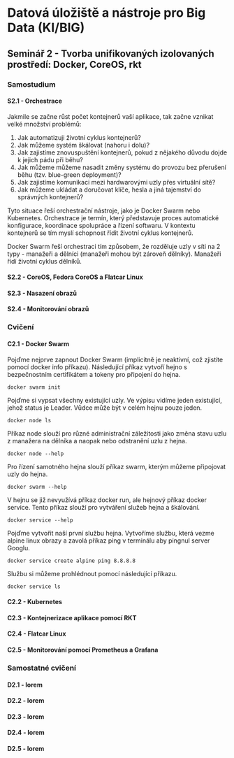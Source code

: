 # Datová úložiště a nástroje pro Big Data (KI/BIG)

## Seminář 2 - Tvorba unifikovaných izolovaných prostředí: Docker, CoreOS, rkt

### Samostudium

#### S2.1 - Orchestrace

Jakmile se začne růst počet kontejnerů vaší aplikace, tak začne vznikat velké množství problémů:
1. Jak automatizuji životní cyklus kontejnerů?
2. Jak můžeme systém škálovat (nahoru i dolu)?
3. Jak zajistíme znovuspuštění kontejnerů, pokud z nějakého důvodu dojde k jejich pádu při běhu?
4. Jak můžeme můžeme nasadit změny systému do provozu bez přerušení běhu (tzv. blue-green deployment)?
5. Jak zajistíme komunikaci mezi hardwarovými uzly přes virtuální sítě?
6. Jak můžeme ukládat a doručovat klíče, hesla a jiná tajemství do správných kontejnerů?

Tyto situace řeší orchestrační nástroje, jako je Docker Swarm nebo Kubernetes. Orchestrace je termín, který představuje proces automatické konfigurace, koordinace spolupráce a řízení softwaru. V kontextu kontejnerů se tím myslí schopnost řídit životní cyklus kontejnerů.

Docker Swarm řeší orchestraci tím způsobem, že rozděluje uzly v síti na 2 typy - manažeři a dělníci (manažeři mohou být zároveň dělníky). Manažeři řídí životní cyklus dělníků.

#### S2.2 - CoreOS, Fedora CoreOS a Flatcar Linux

#### S2.3 - Nasazení obrazů

#### S2.4 - Monitorování obrazů

### Cvičení

#### C2.1 - Docker Swarm

Pojďme nejprve zapnout Docker Swarm (implicitně je neaktivní, což zjistíte pomocí docker info příkazu). Následující příkaz vytvoří hejno s bezpečnostním certifikátem a tokeny pro připojení do hejna.

```
docker swarm init
```

Pojďme si vypsat všechny existující uzly. Ve výpisu vidíme jeden existující, jehož status je Leader. Vůdce může být v celém hejnu pouze jeden. 
```
docker node ls
```

Příkaz node slouží pro různé administrační záležitosti jako změna stavu uzlu z manažera na dělníka a naopak nebo odstranění uzlu z hejna.
```
docker node --help
```

Pro řízení samotného hejna slouží příkaz swarm, kterým můžeme připojovat uzly do hejna.
```
docker swarm --help
```

V hejnu se již nevyužívá příkaz docker run, ale hejnový příkaz docker service. Tento příkaz slouží pro vytváření služeb hejna a škálování.
```
docker service --help
```

Pojďme vytvořit naší první službu hejna. Vytvoříme službu, která vezme alpine linux obrazy a zavolá příkaz ping v terminálu aby pingnul server Googlu.
```
docker service create alpine ping 8.8.8.8
```

Službu si můžeme prohlédnout pomocí následující příkazu.
```
docker service ls
```

#### C2.2 - Kubernetes

#### C2.3 - Kontejnerizace aplikace pomocí RKT

#### C2.4 - Flatcar Linux

#### C2.5 - Monitorování pomocí Prometheus a Grafana

### Samostatné cvičení

#### D2.1 - lorem

#### D2.2 - lorem

#### D2.3 - lorem

#### D2.4 - lorem

#### D2.5 - lorem
